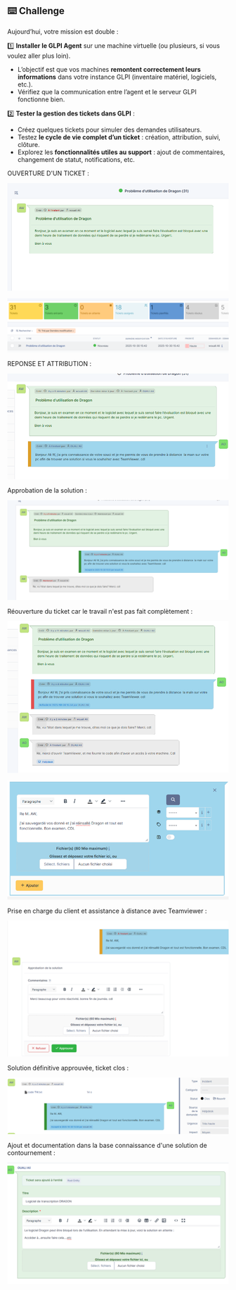 ## ⌨️ Challenge

Aujourd’hui, votre mission est double :

1️⃣ **Installer le GLPI Agent** sur une machine virtuelle (ou plusieurs, si vous voulez aller plus loin).

- L’objectif est que vos machines **remontent correctement leurs informations** dans votre instance GLPI (inventaire matériel, logiciels, etc.).
- Vérifiez que la communication entre l’agent et le serveur GLPI fonctionne bien.

2️⃣ **Tester la gestion des tickets dans GLPI** :

- Créez quelques tickets pour simuler des demandes utilisateurs.
- Testez **le cycle de vie complet d’un ticket** : création, attribution, suivi, clôture.
- Explorez les **fonctionnalités utiles au support** : ajout de commentaires, changement de statut, notifications, etc.

OUVERTURE D'UN TICKET :

![image-20251030154429167](Ticket-et-agent-GLPI.images/image-20251030154429167.png)

![image-20251030154510184](Ticket-et-agent-GLPI.images/image-20251030154510184.png)

REPONSE ET ATTRIBUTION :

![image-20251030154955839](Ticket-et-agent-GLPI.images/image-20251030154955839.png)

Approbation de la solution :

![image-20251030155133726](Ticket-et-agent-GLPI.images/image-20251030155133726.png)

Réouverture du ticket car le travail n'est pas fait complètement :

![image-20251030155417604](Ticket-et-agent-GLPI.images/image-20251030155417604.png)

![image-20251030155838615](Ticket-et-agent-GLPI.images/image-20251030155838615.png)

Prise en charge du client et assistance à distance avec Teamviewer :

![image-20251030155948389](Ticket-et-agent-GLPI.images/image-20251030155948389.png)

Solution définitive approuvée, ticket clos :

![image-20251030160044901](Ticket-et-agent-GLPI.images/image-20251030160044901.png)

Ajout et documentation dans la base connaissance d'une solution de contournement :

![image-20251030161121096](Ticket-et-agent-GLPI.images/image-20251030161121096.png)